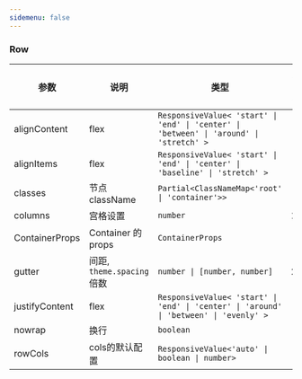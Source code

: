 ```yaml
---
sidemenu: false
---
```

### Row

| 参数	|说明	|类型	|默认值
| --- | --- | --- | ---
| alignContent |  flex | `ResponsiveValue< 'start' \| 'end' \| 'center' \| 'between' \| 'around' \| 'stretch' >` |
| alignItems |  flex | `ResponsiveValue< 'start' \| 'end' \| 'center' \| 'baseline' \| 'stretch' >` |
| classes |  节点className | `Partial<ClassNameMap<'root' \| 'container'>>` |
| columns | 宫格设置 | `number` | 12
| ContainerProps | Container 的 props | `ContainerProps` |
| gutter | 间距, `theme.spacing`倍数 | `number \| [number, number]` | 2
| justifyContent |  flex | `ResponsiveValue< 'start' \| 'end' \| 'center' \| 'around' \| 'between' \| 'evenly' >` |
| nowrap |  换行 | `boolean` |
| rowCols | cols的默认配置 | `ResponsiveValue<'auto' \| boolean \| number>` |
